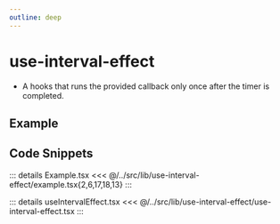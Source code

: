 ```yaml
---
outline: deep
---
```

# use-interval-effect

- A hooks that runs the provided callback only once after the timer is completed.


## Example


<div ref="el" />

<script setup>
import { createElement } from 'react'
import { createRoot } from 'react-dom/client'
import { ref, onMounted } from 'vue'
import Example from '../../src/lib/use-interval-effect/example'
import useIntervalEffect from '../../src/lib/use-interval-effect/use-interval-effect'

const el = ref()
onMounted(() => {
   const root = createRoot(el.value)
   root.render(createElement(Example, {}, null))
})
</script>

## Code Snippets

::: details Example.tsx
<<< @/../src/lib/use-interval-effect/example.tsx{2,6,17,18,13}
:::

::: details useIntervalEffect.tsx
<<< @/../src/lib/use-interval-effect/use-interval-effect.tsx
:::
